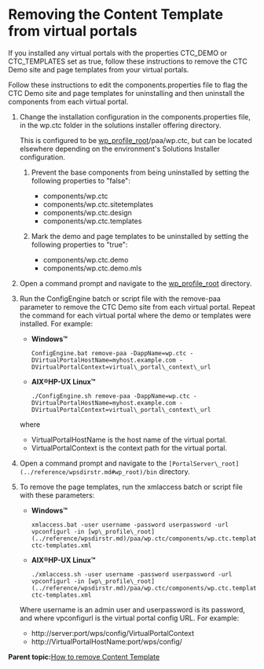# Removing the Content Template from virtual portals

If you installed any virtual portals with the properties CTC\_DEMO or CTC\_TEMPLATES set as true, follow these instructions to remove the CTC Demo site and page templates from your virtual portals.

Follow these instructions to edit the components.properties file to flag the CTC Demo site and page templates for uninstalling and then uninstall the components from each virtual portal.

1.  Change the installation configuration in the components.properties file, in the wp.ctc folder in the solutions installer offering directory.

    This is configured to be [wp\_profile\_root](../reference/wpsdirstr.md)/paa/wp.ctc, but can be located elsewhere depending on the environment's Solutions Installer configuration.

    1.  Prevent the base components from being uninstalled by setting the following properties to "false":

        -   components/wp.ctc
        -   components/wp.ctc.sitetemplates
        -   components/wp.ctc.design
        -   components/wp.ctc.templates
    2.  Mark the demo and page templates to be uninstalled by setting the following properties to "true":

        -   components/wp.ctc.demo
        -   components/wp.ctc.demo.mls
2.  Open a command prompt and navigate to the [wp\_profile\_root](../reference/wpsdirstr.md) directory.

3.  Run the ConfigEngine batch or script file with the remove-paa parameter to remove the CTC Demo site from each virtual portal. Repeat the command for each virtual portal where the demo or templates were installed. For example:

    -   **Windows™**

        ```
        ConfigEngine.bat remove-paa -DappName=wp.ctc -DVirtualPortalHostName=myhost.example.com -DVirtualPortalContext=virtual\_portal\_context\_url 
        ```

    -   **AIX®HP-UX Linux™**

        ```
        ./ConfigEngine.sh remove-paa -DappName=wp.ctc -DVirtualPortalHostName=myhost.example.com -DVirtualPortalContext=virtual\_portal\_context\_url 
        ```

    where

    -   VirtualPortalHostName is the host name of the virtual portal.
    -   VirtualPortalContext is the context path for the virtual portal.
4.  Open a command prompt and navigate to the `[PortalServer\_root](../reference/wpsdirstr.md#wp_root)/bin` directory.

5.  To remove the page templates, run the xmlaccess batch or script file with these parameters:

    -   **Windows™**

        ```
        xmlaccess.bat -user username -password userpassword -url vpconfigurl -in [wp\_profile\_root](../reference/wpsdirstr.md)/paa/wp.ctc/components/wp.ctc.templates/xmlaccess/uninstall/delete-ctc-templates.xml
        ```

    -   **AIX®HP-UX Linux™**

        ```
        ./xmlaccess.sh -user username -password userpassword -url vpconfigurl -in [wp\_profile\_root](../reference/wpsdirstr.md)/paa/wp.ctc/components/wp.ctc.templates/xmlaccess/uninstall/delete-ctc-templates.xml
        ```

    Where username is an admin user and userpassword is its password, and where vpconfigurl is the virtual portal config URL. For example:

    -   http://server:port/wps/config/VirtualPortalContext
    -   http://VirtualPortalHostName:port/wps/config/

**Parent topic:**[How to remove Content Template](../ctc/ctc_uninst_overview.md)

